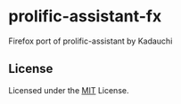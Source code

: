 # prolific-assistant-fx
Firefox port of prolific-assistant by Kadauchi

## License
Licensed under the [MIT](LICENSE.md) License.